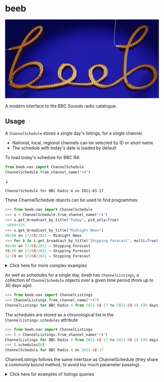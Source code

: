 # beeb

![](https://raw.githubusercontent.com/lmmx/beeb/master/assets/beeb_logo.png)

A modern interface to the BBC Sounds radio catalogue.

## Usage

A `ChannelSchedule` stores a single day's listings, for a single channel.

- National, local, regional channels can be selected by ID or short name
- The schedule with today's date is loaded by default

To load today's schedule for BBC R4:

```py
from beeb.nav import ChannelSchedule
ChannelSchedule.from_channel_name("r4")
```
⇣
```
ChannelSchedule for BBC Radio 4 on 2021-03-17
```

These ChannelSchedule objects can be used to find programmes:

```py
>>> from beeb.nav import ChannelSchedule
>>> s = ChannelSchedule.from_channel_name("r4")
>>> s.get_broadcast_by_title("Today", pid_only=True)
'm000t476'
>>> s.get_broadcast_by_title("Midnight News")
00:00 on 17/03/2021 — Midnight News
>>> for b in s.get_broadcast_by_title("Shipping Forecast", multi=True): b
00:48 on 17/03/2021 — Shipping Forecast
05:20 on 17/03/2021 — Shipping Forecast
12:03 on 17/03/2021 — Shipping Forecast
```


<details><summary>Click here for more complex examples</summary>

<p>

```py
>>> for b in s.get_broadcast_by_title(r".*\bNews\b", regex=True, multi=True): b
... 
00:00 on 17/03/2021 — Midnight News
05:30 on 17/03/2021 — News Briefing
12:00 on 17/03/2021 — News Summary
18:00 on 17/03/2021 — Six O'Clock News
>>> for b in s.get_broadcast_by_title(r".*\bnews\b", multi=True,
... case_insensitive=True, regex=True, synopsis=True): print(b)
... 
00:00 on 17/03/2021 — Midnight News
05:30 on 17/03/2021 — News Briefing
06:00 on 17/03/2021 — Today
12:00 on 17/03/2021 — News Summary
13:00 on 17/03/2021 — World at One
17:00 on 17/03/2021 — PM
18:00 on 17/03/2021 — Six O'Clock News
20:00 on 17/03/2021 — Moral Maze
22:00 on 17/03/2021 — The World Tonight
23:30 on 17/03/2021 — Today in Parliament
>>> for b in s.get_broadcast_by_title(
... r".*\b(pandemic|virus|coronavirus|Covid|vaccines?|vaccinations?|health|healthcare|NHS)\b",
... multi=True, case_insensitive=True, regex=True, synopsis=True): print(b)
... 
10:00 on 17/03/2021 — Woman's Hour
15:00 on 17/03/2021 — Money Box
15:30 on 17/03/2021 — Inside Health
```

</p>

</details>

As well as schedules for a single day, _beeb_ has `ChannelListings`, a collection of `ChannelSchedule` objects over a
given time period (from up to 30 days ago).

```py
>>> from beeb.nav import ChannelListings
>>> ChannelListings.from_channel_name("r4")
ChannelListings for BBC Radio 4 from 2021-02-17 to 2021-03-18 (30 days)
```

The schedules are stored as a chronological list in the `ChannelListings.schedules` attribute

```py
>>> from beeb.nav import ChannelListings
>>> l = ChannelListings.from_channel_name("r4")
ChannelListings for BBC Radio 4 from 2021-02-17 to 2021-03-18 (30 days)
>>> l.schedules[0]
ChannelSchedule for BBC Radio 4 on 2021-02-17
```

ChannelListings follows the same interface as ChannelSchedule (they share a commonly bound method,
to avoid too much parameter passing).


<details><summary>Click here for examples of listings queries</summary>

<p>


```py
>>> for i, b in enumerate(l.get_broadcast_by_title("Today", multi=True)):
...     print(f"{i:2}: {b}")
... 
 0: 06:00 on Wed 17/02/2021 — Today
 1: 06:00 on Thu 18/02/2021 — Today
 2: 06:00 on Fri 19/02/2021 — Today
 3: 07:00 on Sat 20/02/2021 — Today
 4: 06:00 on Mon 22/02/2021 — Today
 5: 06:00 on Tue 23/02/2021 — Today
 6: 06:00 on Wed 24/02/2021 — Today
 7: 06:00 on Thu 25/02/2021 — Today
 8: 06:00 on Fri 26/02/2021 — Today
 9: 07:00 on Sat 27/02/2021 — Today
10: 06:00 on Mon 01/03/2021 — Today
11: 06:00 on Tue 02/03/2021 — Today
12: 06:00 on Wed 03/03/2021 — Today
13: 06:00 on Thu 04/03/2021 — Today
14: 06:00 on Fri 05/03/2021 — Today
15: 07:00 on Sat 06/03/2021 — Today
16: 06:00 on Mon 08/03/2021 — Today
17: 06:00 on Tue 09/03/2021 — Today
18: 06:00 on Wed 10/03/2021 — Today
19: 06:00 on Thu 11/03/2021 — Today
20: 06:00 on Fri 12/03/2021 — Today
21: 07:00 on Sat 13/03/2021 — Today
22: 06:00 on Mon 15/03/2021 — Today
23: 06:00 on Tue 16/03/2021 — Today
24: 06:00 on Wed 17/03/2021 — Today
25: 06:00 on Thu 18/03/2021 — Today
```

- There were 26 'Today' episodes aired on BBC R4 in the last 30 days (not aired on Sundays)

```py
>>> for b in l.get_broadcast_by_title(r".*\b(vaccin.+?)\b", multi=True, case_insensitive=True,
... regex=True, synopsis=True): print(b)
... 
15:30 on Wed 17/02/2021 — Inside Health
18:00 on Wed 17/02/2021 — Six O'Clock News
11:30 on Mon 22/02/2021 — How to Vaccinate the World
14:00 on Sat 27/02/2021 — Any Answers?
07:10 on Sun 28/02/2021 — Sunday
11:30 on Mon 01/03/2021 — How to Vaccinate the World
20:00 on Wed 03/03/2021 — Moral Maze
22:15 on Sat 06/03/2021 — Moral Maze
11:30 on Mon 08/03/2021 — How to Vaccinate the World
11:30 on Mon 15/03/2021 — How to Vaccinate the World
18:00 on Mon 15/03/2021 — Six O'Clock News
22:00 on Mon 15/03/2021 — The World Tonight
21:00 on Tue 16/03/2021 — Inside Health
15:30 on Wed 17/03/2021 — Inside Health
18:00 on Wed 17/03/2021 — Six O'Clock News
```

</p>

</details>
